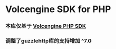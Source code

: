 # Volcengine SDK for PHP
### 本库仅基于 [Volcengine PHP SDK](https://github.com/volcengine/volcengine-go-sdk)
### 调整了guzzlehttp库的支持增加 ^7.0
